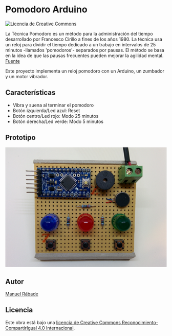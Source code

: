 Pomodoro Arduino
================

[![Licencia de Creative Commons][CC-IMG]][CC-HREF]

La Técnica Pomodoro es un método para la administración del tiempo
desarrollado por Francesco Cirillo a fines de los años 1980. La técnica
usa un reloj para dividir el tiempo dedicado a un trabajo en intervalos
de 25 minutos -llamados 'pomodoros'- separados por pausas. El método se
basa en la idea de que las pausas frecuentes pueden mejorar la agilidad
mental. [Fuente](http://en.wikipedia.org/wiki/Pomodoro_Technique)

Este proyecto implementa un reloj pomodoro con un Arduino, un zumbador
y un motor vibrador.

Características
---------------

* Vibra y suena al terminar el pomodoro
* Botón izquierda/Led azul: Reset
* Botón centro/Led rojo: Modo 25 minutos
* Botón derecha/Led verde: Modo 5 minutos

Prototipo
---------

![Prototipo](build/PomodoroArduino.jpg "Prototipo V1")

Autor
-----

[Manuel Rábade](http://rabade.net)

Licencia
--------

Este obra está bajo una [licencia de Creative Commons
Reconocimiento-CompartirIgual 4.0 Internacional][CC-HREF].

[CC-HREF]: http://creativecommons.org/licenses/by-sa/4.0/
[CC-IMG]: http://i.creativecommons.org/l/by-sa/4.0/80x15.png
